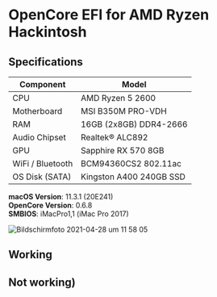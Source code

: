 # OpenCore EFI for AMD Ryzen Hackintosh

## Specifications
 | Component         | Model                   |
 |-------------------|-------------------------|
 | CPU               | AMD Ryzen 5 2600        |
 | Motherboard       | MSI B350M PRO-VDH       |
 | RAM               | 16GB (2x8GB) DDR4-2666  |
 | Audio Chipset     | Realtek® ALC892         | 
 | GPU               | Sapphire RX 570 8GB     |
 | WiFi / Bluetooth  | BCM94360CS2 802.11ac    |
 | OS Disk (SATA)    | Kingston A400 240GB SSD |
 
 **macOS Version**: 11.3.1 (20E241)    
 **OpenCore Version**: 0.6.8  
 **SMBIOS**: iMacPro1,1 (iMac Pro 2017)
 
![Bildschirmfoto 2021-04-28 um 11 58 05](https://user-images.githubusercontent.com/59840959/116385488-20085d80-a819-11eb-87e4-b76fdec64cd1.png)

## Working

## Not working)
